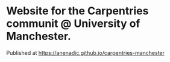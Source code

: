 # Website for the Carpentries communit @ University of Manchester.

Published at https://anenadic.github.io/carpentries-manchester
